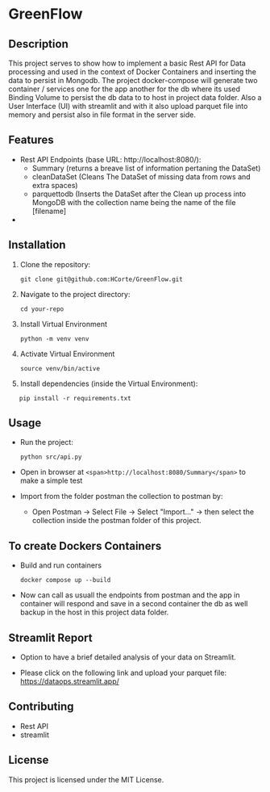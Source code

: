 # GreenFlow

## Description

This project serves to show how to implement a basic Rest API for Data processing and used in the context of Docker Containers and inserting the data to persist in Mongodb.
The project docker-compose will generate two container / services one for the app another for the db where its used Binding Volume to persist the db data to to host in project data folder. Also a User Interface (UI) with streamlit and with it also upload parquet file into memory and persist also in file format in the server side.

## Features

* Rest API Endpoints (base URL: http://localhost:8080/):
  * Summary (returns a breave list of information pertaning the DataSet)
  * cleanDataSet (Cleans The DataSet of missing data from rows and extra spaces)
  * parquettodb (Inserts the DataSet after the Clean up process into MongoDB with the collection name being the name of the file [filename]
* 

## Installation

1. Clone the repository:

   ```
   git clone git@github.com:HCorte/GreenFlow.git
   ```
2. Navigate to the project directory:

   ```
   cd your-repo
   ```
3. Install Virtual Environment

   ```
   python -m venv venv
   ```
4. Activate Virtual Environment

   ```
   source venv/bin/active
   ```
5. Install dependencies (inside the Virtual Environment):

```
   pip install -r requirements.txt
```

## Usage

* Run the project:

  ```
  python src/api.py
  ```
* Open in browser at `<span>http://localhost:8080/Summary</span>` to make a simple test
* Import from the folder postman the collection to postman by:

  * Open Postman -> Select File -> Select "Import..." -> then select the collection inside the postman folder of this project.

## To create Dockers Containers

* Build and run containers
  ```
  docker compose up --build
  ```
* Now can call as usuall the endpoints from postman and the app in container will respond and save in a second container the db as well backup in the host in this project data folder.

## Streamlit Report

* Option to have a brief detailed analysis of your data on Streamlit. 

* Please click on the following link and upload your parquet file: https://dataops.streamlit.app/

## Contributing

* Rest API
* streamlit

## License

This project is licensed under the MIT License.
